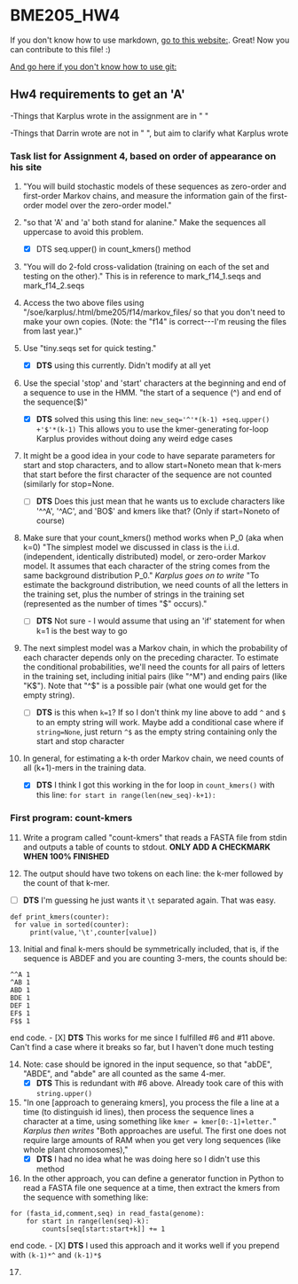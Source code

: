 # BME205_HW4

If you don't know how to use markdown, [go to this website:](https://github.com/adam-p/markdown-here/wiki/Markdown-Cheatsheet). Great! Now you can contribute to this file! :)

[And go here if you don't know how to use git:](http://rogerdudler.github.io/git-guide/)

## Hw4 requirements to get an 'A'

-Things that Karplus wrote in the assignment are in " "

-Things that Darrin wrote are not in " ", but aim to clarify what
 Karplus wrote

### Task list for Assignment 4, based on order of appearance on his site

1. "You will build stochastic models of these sequences as zero-order
and first-order Markov chains, and measure the information gain of the
first-order model over the zero-order model."

2. "so that 'A' and 'a' both stand for alanine." Make the sequences
all uppercase to avoid this problem.
    - [X] DTS seq.upper() in count_kmers() method

3. "You will do 2-fold cross-validation (training on each of the set
and testing on the other)." This is in reference to mark_f14_1.seqs
and mark_f14_2.seqs

4. Access the two above files using
"/soe/karplus/.html/bme205/f14/markov_files/ so that you don't need to
make your own copies.  (Note: the "f14" is correct---I'm reusing the
files from last year.)"

5. Use "tiny.seqs set for quick testing."
   - [X] **DTS** using this currently. Didn't modify at all yet

6. Use the special 'stop' and 'start' characters at the beginning and
end of a sequence to use in the HMM. "the start of a sequence (^) and
end of the sequence($)"
    - [X] **DTS** solved this using this line:
    `new_seq='^'*(k-1) +seq.upper() +'$'*(k-1)`
    This allows you to use the kmer-generating for-loop Karplus
    provides without doing any weird edge cases

7. It might be a good idea in your code to have separate parameters
for start and stop characters, and to allow start=Noneto mean that
k-mers that start before the first character of the sequence are not
counted (similarly for stop=None.
    - [ ] **DTS** Does this just mean that he wants us to exclude
      characters like '^^A', '^AC', and 'BO$' and kmers like that?
      (Only if start=Noneto of course)

8. Make sure that your count_kmers() method works when P_0 (aka when
k=0) "The simplest model we discussed in class is the
i.i.d. (independent, identically distributed) model, or zero-order
Markov model. It assumes that each character of the string comes from
the same background distribution P_0." *Karplus goes on to write* "To
estimate the background distribution, we need counts of all the
letters in the training set, plus the number of strings in the
training set (represented as the number of times "$" occurs)."
    - [ ] **DTS** Not sure - I would assume that using an 'if'
      statement for when k=1 is the best way to go

9. The next simplest model was a Markov chain, in which the
probability of each character depends only on the preceding
character. To estimate the conditional probabilities, we'll need the
counts for all pairs of letters in the training set, including initial
pairs (like "^M") and ending pairs (like "K$"). Note that "^$" is a
possible pair (what one would get for the empty string).
    - [ ] **DTS** is this when `k=1`? If so I don't think my line
      above to add `^` and `$` to an empty string will work. Maybe
      add a conditional case where if `string=None`, just return `^$`
      as the empty string containing only the start and stop character

10. In general, for estimating a k-th order Markov chain, we need
counts of all (k+1)-mers in the training data.
    - [X] **DTS** I think I got this working in the for loop in
      `count_kmers()` with this line: `for start in
      range(len(new_seq)-k+1):`

### First program: count-kmers

11. Write a program called "count-kmers" that reads a FASTA file from
stdin and outputs a table of counts to stdout. **ONLY ADD A CHECKMARK
WHEN 100% FINISHED**

12. The output should have two tokens on each line: the k-mer followed
by the count of that k-mer.
   - [ ] **DTS** I'm guessing he just wants it `\t` separated again. That was easy.
   ```
   def print_kmers(counter):
    for value in sorted(counter):
        print(value,'\t',counter[value])
   ```

13. Initial and final k-mers should be symmetrically included, that
is, if the sequence is ABDEF and you are counting 3-mers, the counts
should be:
```
^^A 1
^AB 1
ABD 1
BDE 1
DEF 1
EF$ 1
F$$ 1
```
end code.
    - [X] **DTS** This works for me since I fulfilled #6 and #11
      above. Can't find a case where it breaks so far, but I haven't
      done much testing

14. Note: case should be ignored in the input sequence, so that
"abDE", "ABDE", and "abde" are all counted as the same 4-mer.
    - [X] **DTS** This is redundant with #6 above. Already took care
      of this with `string.upper()`

15. "In one [approach to generaing kmers], you process the file a line
at a time (to distinguish id lines), then process the sequence lines a
character at a time, using something like `kmer = kmer[0:-1]+letter.`"
*Karplus then writes* "Both approaches are useful. The first one does
not require large amounts of RAM when you get very long sequences
(like whole plant chromosomes),"
    - [X] **DTS** I had no idea what he was doing here so I didn't use
      this method

16. In the other approach, you can define a generator function in
Python to read a FASTA file one sequence at a time, then extract the
kmers from the sequence with something like:
```
for (fasta_id,comment,seq) in read_fasta(genome):
    for start in range(len(seq)-k):
        counts[seq[start:start+k]] += 1
```
end code.
    - [X] **DTS** I used this approach and it works well if you prepend
     with `(k-1)*^` and `(k-1)*$`

17. 